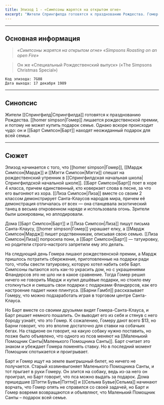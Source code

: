 ```yaml
---
title: Эпизод 1 - «Симпсоны жарятся на открытом огне»
excerpt: "Жители Спрингфилда готовятся к празднованию Рождества. Гомер лишается рождественской премии, и потому не может купить подарок семье. Однако вскоре происходит чудо: он и Барт находят неожиданный подарок для всей семьи."
---
```

___
## Основная информация
>*«Симпсоны жарятся на открытом огне»*
> *«Simpsons Roasting on an open Fire»*

>Он же «Специальный Рождественский выпуск» («The Simpsons Christmas Special»)

```
Код эпизода: 7G08
Дата выхода: 17 декабря 1989
```

___
## Синопсис
Жители [[Спрингфилд|Спрингфилда]] готовятся к празднованию Рождества. [[homer simpson|Гомер]] лишается рождественской премии, и потому не может купить подарок семье. Однако вскоре происходит чудо: он и [[Барт Симпсон|Барт]] находят неожиданный подарок для всей семьи.

___

## Сюжет
Эпизод начинается с того, что [[homer simpson|Гомер]], [[Мардж Симпсон|Мардж]] и [[Мэгги Симпсон|Мэгги]] спешат на рождественский утренник в [[Спрингфилдская начальная школа|Спрингфилдской начальной школе]]. [[Барт Симпсон|Барт]] поет в хоре 4 класса, причем единственный, кто коверкает слова в песне, за что его выгоняют из хора. [[Лиза Симпсон|Лиза]] вместе со своим 2 классом демонстрирует Санта-Клаусов народов мира, причем её демонстрация отличалась от всех — она станцевала экзотический танец в весьма откровенном наряде и использовала огонь. Зрители были шокированы, но аплодировали.

Дома [[Барт Симпсон|Барт]] и [[Лиза Симпсон|Лиза]] пишут письма Санта-Клаусу, [[homer simpson|Гомер]] украшает елку, а [[Мардж Симпсон|Мардж]] пишет родственникам, описывая свою семью. [[Лиза Симпсон|Лиза]] попросила пони, а [[Барт Симпсон|Барт]] — татуировку, но родители строго-настрого запретили ему это делать.

На следующий день Гомера лишают рождественской премии, а Мардж пришлось потратить сбережения, приготовленные на подарки ради того, чтобы свести татуировку, которую хотел набить себе Барт. Симпсоны пытаются хоть как-то украсить дом, но с украшениями Фландерсов это не шло ни в какое сравнение. Тогда Гомер решил ничего не говорить Мардж и купил дешёвые подарки, но стоило ему столкнуться и смешать свои подарки с подарками Фландерсов, как его настроение падает ниже плинтуса. [[Барни Гамбл]] рассказывает Гомеру, что можно подзаработать играя в торговом центре Санта-Клауса.

Но Барт вместе со своими друзьями видят Гомера-Санта-Клауса, и Барт решает немного пошалить. Он выводит его из себя и стянув с него бороду узнаёт, что это Гомер. К сожалению, Гомеру дают всего $13, но Барни говорит, что это вполне достаточно для ставки на собачьих бегах. На стадионе он говорит, на какую собаку нужно поставить, но позже было объявлено, что одного из псов меняют на [[Маленький Помощник Санты|Маленького Помощника Санты]]. Барт считает это знаком и убеждает Гомера поменять ставку. Но в последний момент Помощник спотыкается и проигрывает.

Барт и Гомер ищут на земле выигрышный билет, но ничего не получается. Старый хозяинвыгоняет Маленького Помощника Санты, и тот прыгает в руки Гомеру. Он злится на собаку, ведь из-за него он проиграл, но Барт говорит, что пса можно выдать за подарок. Дома пришедшие [[Пэтти Бувье|Пэтти]] и [[Сельма Бувье|Сельма]] начинают ворчать, что Гомер опять не справился со своей задачей, но Барт и Гомер вовремя возвращаются и объявляют, что Маленький Помощник Санты – подарок всей семье.